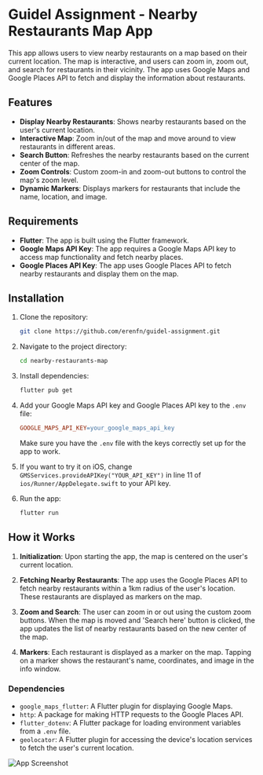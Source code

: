 # Guidel Assignment - Nearby Restaurants Map App

This app allows users to view nearby restaurants on a map based on their current location. The map is interactive, and users can zoom in, zoom out, and search for restaurants in their vicinity. The app uses Google Maps and Google Places API to fetch and display the information about restaurants.

## Features

- **Display Nearby Restaurants**: Shows nearby restaurants based on the user's current location.
- **Interactive Map**: Zoom in/out of the map and move around to view restaurants in different areas.
- **Search Button**: Refreshes the nearby restaurants based on the current center of the map.
- **Zoom Controls**: Custom zoom-in and zoom-out buttons to control the map's zoom level.
- **Dynamic Markers**: Displays markers for restaurants that include the name, location, and image.

## Requirements

- **Flutter**: The app is built using the Flutter framework.
- **Google Maps API Key**: The app requires a Google Maps API key to access map functionality and fetch nearby places.
- **Google Places API Key**: The app uses Google Places API to fetch nearby restaurants and display them on the map.

## Installation

1. Clone the repository:
   ```bash
   git clone https://github.com/erenfn/guidel-assignment.git

2. Navigate to the project directory:

    ```bash
    cd nearby-restaurants-map
    ```

3. Install dependencies:

    ```bash
    flutter pub get
    ```

4. Add your Google Maps API key and Google Places API key to the `.env` file:

    ```makefile
    GOOGLE_MAPS_API_KEY=your_google_maps_api_key
    ```

   Make sure you have the `.env` file with the keys correctly set up for the app to work.

5. If you want to try it on iOS, change `GMSServices.provideAPIKey("YOUR_API_KEY")` in line 11 of `ios/Runner/AppDelegate.swift` to your API key.

6. Run the app:

    ```bash
    flutter run
    ```

## How it Works

1. **Initialization**: Upon starting the app, the map is centered on the user's current location. 

2. **Fetching Nearby Restaurants**: The app uses the Google Places API to fetch nearby restaurants within a 1km radius of the user's location. These restaurants are displayed as markers on the map.

3. **Zoom and Search**: The user can zoom in or out using the custom zoom buttons. When the map is moved and 'Search here' button is clicked, the app updates the list of nearby restaurants based on the new center of the map.

4. **Markers**: Each restaurant is displayed as a marker on the map. Tapping on a marker shows the restaurant's name, coordinates, and image in the info window.


### Dependencies

- `google_maps_flutter`: A Flutter plugin for displaying Google Maps.
- `http`: A package for making HTTP requests to the Google Places API.
- `flutter_dotenv`: A Flutter package for loading environment variables from a `.env` file.
- `geolocator`: A Flutter plugin for accessing the device's location services to fetch the user's current location.

![App Screenshot](Map_Screenshot.png)


